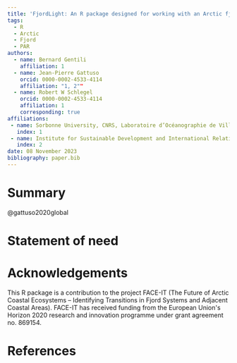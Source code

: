 ```yaml
---
title: 'FjordLight: An R package designed for working with an Arctic fjord PAR dataset'
tags:
  - R
  - Arctic
  - Fjord
  - PAR
authors:
  - name: Bernard Gentili
    affiliation: 1
  - name: Jean-Pierre Gattuso
    orcid: 0000-0002-4533-4114
    affiliation: "1, 2""
  - name: Robert W Schlegel
    orcid: 0000-0002-4533-4114
    affiliation: 1
    corresponding: true
affiliations:
 - name: Sorbonne University, CNRS, Laboratoire d’Océanographie de Villefranche, Villefranche-sur-mer, France
   index: 1
 - name: Institute for Sustainable Development and International Relations (IDDRI-Sciences Po), Paris, Franc
   index: 2
date: 08 November 2023
bibliography: paper.bib
---
```


# Summary

@gattuso2020global

# Statement of need


# Acknowledgements

This R package is a contribution to the project FACE-IT (The Future of Arctic Coastal Ecosystems – Identifying Transitions  in Fjord Systems and Adjacent Coastal Areas). FACE-IT has received funding from the European Union's Horizon 2020 research and innovation programme under grant agreement no. 869154.

# References

